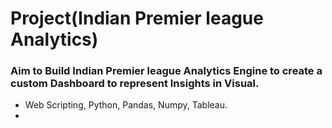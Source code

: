 # Project(Indian Premier league Analytics)
### Aim to Build Indian Premier league Analytics Engine to create a custom Dashboard to represent Insights in Visual.
- Web Scripting, Python, Pandas, Numpy, Tableau.
- 
